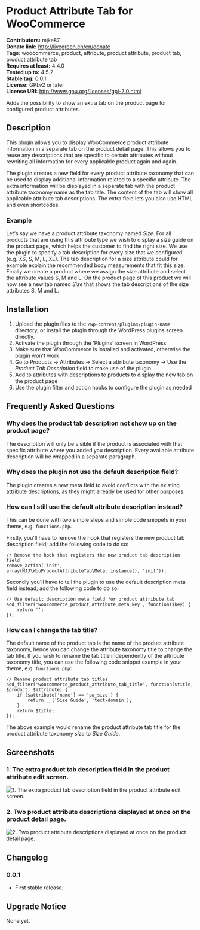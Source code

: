 # Product Attribute Tab for WooCommerce #
**Contributors:** mjke87  
**Donate link:** http://livegreen.ch/en/donate  
**Tags:** woocommerce, product, attribute, product attribute, product tab, product attribute tab  
**Requires at least:** 4.4.0  
**Tested up to:** 4.5.2  
**Stable tag:** 0.0.1  
**License:** GPLv2 or later  
**License URI:** http://www.gnu.org/licenses/gpl-2.0.html  

Adds the possibility to show an extra tab on the product page for configured product attributes.

## Description ##

This plugin allows you to display WooCommerce product attribute information in a separate tab on the product detail page. This allows you to reuse any descriptions that are specific to certain attributes without rewriting all information for every applicable product again and again. 

The plugin creates a new field for every product attribute taxonomy that can be used to display additional information related to a specific attribute. The extra information will be displayed in a separate tab with the product attribute taxonomy name as the tab title. The content of the tab will show all applicable attribute tab descriptions. The extra field lets you also use HTML and even shortcodes.

### Example ###
Let's say we have a product attribute taxonomy named *Size*. For all products that are using this attribute type we wish to display a size guide on the product page, which helps the customer to find the right size. We use the plugin to specify a tab description for every size that we configured (e.g. XS, S, M, L, XL). The tab description for a size attribute could for example explain the recommended body measurements that fit this size. Finally we create a product where we assign the size attribute and select the attribute values S, M and L. On the product page of this product we will now see a new tab named *Size* that shows the tab descriptions of the size attributes S, M and L.

## Installation ##

1. Upload the plugin files to the `/wp-content/plugins/plugin-name` directory, or install the plugin through the WordPress plugins screen directly.
1. Activate the plugin through the 'Plugins' screen in WordPress
1. Make sure that WooCommerce is installed and activated, otherwise the plugin won't work
1. Go to Products -> Attributes -> Select a attribute taxonomy -> Use the *Product Tab Description* field to make use of the plugin
1. Add to attributes with descriptions to products to display the new tab on the product page
1. Use the plugin filter and action hooks to configure the plugin as needed

## Frequently Asked Questions ##

### Why does the product tab description not show up on the product page? ###

The description will only be visible if the product is associated with that specific attribute where you added you description. Every available attribute description will be wrapped in a separate paragraph.

### Why does the plugin not use the default description field? ###

The plugin creates a new meta field to avoid conflicts with the existing attribute descriptions, as they might already be used for other purposes.

### How can I still use the default attribute description instead? ###

This can be done with two simple steps and simple code snippets in your theme, e.g. `functions.php`.

Firstly, you'll have to remove the hook that registers the new product tab description field; add the following code to do so:

    // Remove the hook that registers the new product tab description field
    remove_action('init', array(MJJ\WooProductAttributeTab\Meta::instance(), 'init'));

Secondly you'll have to tell the plugin to use the default description meta field instead; add the following code to do so:

    // Use default description meta field for product attribute tab
    add_filter('woocommerce_product_attribute_meta_key', function($key) {
        return '';
    });

### How can I change the tab title? ###
The default name of the product tab is the name of the product attribute taxonomy, hence you can change the attribute taxonomy title to change the tab title. If you wish to rename the tab title independently of the attribute taxonomy title, you can use the following code snippet example in your theme, e.g. `functions.php`:

    // Rename product attribute tab titles
    add_filter('woocommerce_product_attribute_tab_title', function($title, $product, $attribute) {
        if ($attribute['name'] == 'pa_size') {
            return __('Size Guide', 'text-domain');
        }
        return $title;
    });

The above example would rename the product attribute tab title for the product attribute taxonomy *size* to *Size Guide*.

## Screenshots ##

### 1. The extra product tab description field in the product attribute edit screen. ###
![1. The extra product tab description field in the product attribute edit screen.](http://ps.w.org/product-attribute-tab-for-woocommerce/assets/screenshot-1.png)

### 2. Two product attribute descriptions displayed at once on the product detail page. ###
![2. Two product attribute descriptions displayed at once on the product detail page.](http://ps.w.org/product-attribute-tab-for-woocommerce/assets/screenshot-2.png)


## Changelog ##

### 0.0.1 ###
* First stable release.

## Upgrade Notice ## 

None yet.
